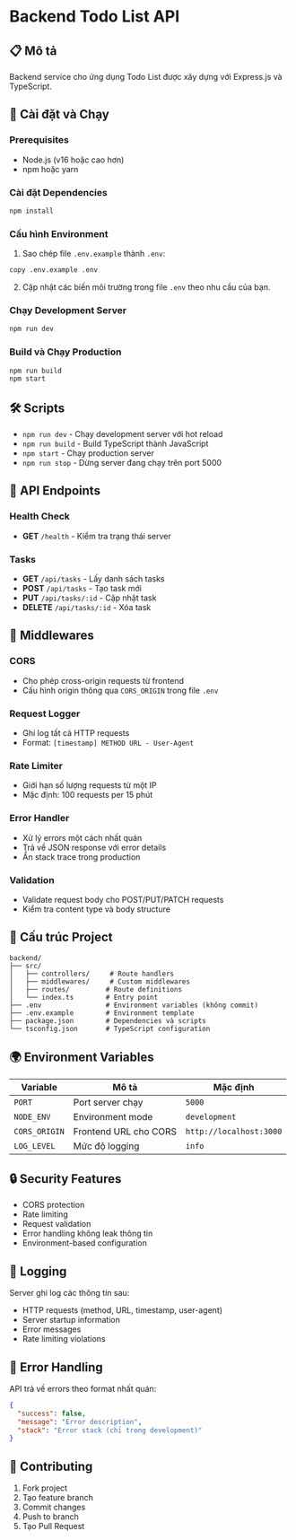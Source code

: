 # Backend Todo List API

## 📋 Mô tả
Backend service cho ứng dụng Todo List được xây dựng với Express.js và TypeScript.

## 🚀 Cài đặt và Chạy

### Prerequisites
- Node.js (v16 hoặc cao hơn)
- npm hoặc yarn

### Cài đặt Dependencies
```bash
npm install
```

### Cấu hình Environment
1. Sao chép file `.env.example` thành `.env`:
```bash
copy .env.example .env
```

2. Cập nhật các biến môi trường trong file `.env` theo nhu cầu của bạn.

### Chạy Development Server
```bash
npm run dev
```

### Build và Chạy Production
```bash
npm run build
npm start
```

## 🛠️ Scripts

- `npm run dev` - Chạy development server với hot reload
- `npm run build` - Build TypeScript thành JavaScript
- `npm start` - Chạy production server
- `npm run stop` - Dừng server đang chạy trên port 5000

## 📡 API Endpoints

### Health Check
- **GET** `/health` - Kiểm tra trạng thái server

### Tasks
- **GET** `/api/tasks` - Lấy danh sách tasks
- **POST** `/api/tasks` - Tạo task mới
- **PUT** `/api/tasks/:id` - Cập nhật task
- **DELETE** `/api/tasks/:id` - Xóa task

## 🔧 Middlewares

### CORS
- Cho phép cross-origin requests từ frontend
- Cấu hình origin thông qua `CORS_ORIGIN` trong file `.env`

### Request Logger
- Ghi log tất cả HTTP requests
- Format: `[timestamp] METHOD URL - User-Agent`

### Rate Limiter
- Giới hạn số lượng requests từ một IP
- Mặc định: 100 requests per 15 phút

### Error Handler
- Xử lý errors một cách nhất quán
- Trả về JSON response với error details
- Ẩn stack trace trong production

### Validation
- Validate request body cho POST/PUT/PATCH requests
- Kiểm tra content type và body structure

## 📁 Cấu trúc Project

```
backend/
├── src/
│   ├── controllers/     # Route handlers
│   ├── middlewares/     # Custom middlewares
│   ├── routes/         # Route definitions
│   └── index.ts        # Entry point
├── .env                # Environment variables (không commit)
├── .env.example        # Environment template
├── package.json        # Dependencies và scripts
└── tsconfig.json       # TypeScript configuration
```

## 🌍 Environment Variables

| Variable | Mô tả | Mặc định |
|----------|--------|----------|
| `PORT` | Port server chạy | `5000` |
| `NODE_ENV` | Environment mode | `development` |
| `CORS_ORIGIN` | Frontend URL cho CORS | `http://localhost:3000` |
| `LOG_LEVEL` | Mức độ logging | `info` |

## 🔒 Security Features

- CORS protection
- Rate limiting
- Request validation
- Error handling không leak thông tin
- Environment-based configuration

## 📝 Logging

Server ghi log các thông tin sau:
- HTTP requests (method, URL, timestamp, user-agent)
- Server startup information
- Error messages
- Rate limiting violations

## 🚨 Error Handling

API trả về errors theo format nhất quán:

```json
{
  "success": false,
  "message": "Error description",
  "stack": "Error stack (chỉ trong development)"
}
```

## 🤝 Contributing

1. Fork project
2. Tạo feature branch
3. Commit changes
4. Push to branch
5. Tạo Pull Request
